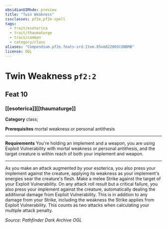 ```yaml
---
obsidianUIMode: preview
title: "Twin Weakness"
cssclasses: pf2e,pf2e-spell
tags:
  - trait/esoterica
  - trait/thaumaturge
  - trait/common
  - category/class
aliases: "Compendium.pf2e.feats-srd.Item.85xm82Z005CUNBMB"
license: OGL
---
```

# Twin Weakness `pf2:2`
## Feat 10
### [[esoterica]][[thaumaturge]]

**Category** class; 



**Prerequisites** mortal weakness or personal antithesis
* * *
**Requirements** You're holding an implement and a weapon, you are using Exploit Vulnerability with mortal weakness or personal antithesis, and the target creature is within reach of both your implement and weapon.

* * *

As you make an attack augmented by your esoterica, you also press your implement against the creature, applying its weakness as your implement's energies sear the creature's flesh. Make a melee Strike against the target of your Exploit Vulnerability. On any attack roll result but a critical failure, you also press your implement against the creature, automatically dealing the additional damage from Exploit Vulnerability. This is in addition to any damage from your Strike, including the weakness the Strike applies from Exploit Vulnerability. This counts as two attacks when calculating your multiple attack penalty.

*Source: Pathfinder Dark Archive*
*OGL*